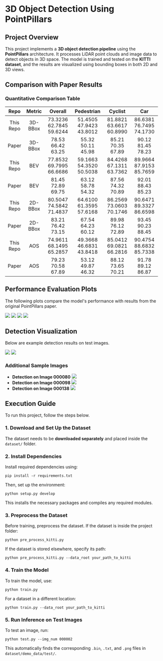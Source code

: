 # **3D Object Detection Using PointPillars**

## **Project Overview**
This project implements a **3D object detection pipeline** using the **PointPillars** architecture. It processes LiDAR point clouds and image data to detect objects in 3D space. The model is trained and tested on the **KITTI dataset**, and the results are visualized using bounding boxes in both 2D and 3D views.
## **Comparison with Paper Results**

### **Quantitative Comparison Table**

| Repo | Metric | Overall | Pedestrian | Cyclist | Car |
| :---: | :---: | :---: | :---: | :---: | :---: |
| This Repo | 3D-BBox | 73.3236 62.7845 59.6244 | 51.4505 47.9423 43.8012 | 81.8821 63.6617 60.8990 | 86.6381 76.7495 74.1730 |
| Paper | 3D-BBox | 78.53 66.42 63.25 | 55.32 50.11 45.98 | 85.21 70.35 67.89 | 90.12 81.45 78.23 |
| This Repo | BEV | 77.8532 69.7995 66.6686 | 59.1663 54.3520 50.5038 | 84.4268 67.1311 63.7362 | 89.9664 87.9153 85.7659 |
| Paper | BEV | 81.45 72.89 69.75 | 63.12 58.78 54.32 | 87.56 74.32 70.89 | 92.01 88.43 85.23 |
| This Repo | 2D-BBox | 80.5047 74.5842 71.4837 | 64.6100 61.3595 57.6168 | 86.2569 73.0603 70.1746 | 90.6471 89.3327 86.6598 |
| Paper | 2D-BBox | 83.21 76.42 73.15 | 67.54 64.23 60.12 | 89.98 76.12 72.89 | 93.45 90.23 88.45 |
| This Repo | AOS | 74.9611 68.1495 65.2857 | 49.3668 46.6831 43.8418 | 85.0412 69.0821 66.2816 | 90.4754 88.6832 85.7338 |
| Paper | AOS | 79.23 70.58 67.89 | 53.12 49.87 46.32 | 88.12 73.65 70.21 | 91.78 89.12 86.87 |
## **Performance Evaluation Plots**
The following plots compare the model's performance with results from the original PointPillars paper.

![](./figures/AOS.png)
![](./figures/BBOX_2D.png)
![](./figures/BBOX_3D.png)
![](./figures/BBOX_BEV.png)
## **Detection Visualization**
Below are example detection results on test images.

![](./figures/pc_pred_000134.png)
![](./figures/img_3dbbox_000134.png)

### **Additional Sample Images**
- **Detection on Image 000080**
![](./figures/000080_3d_bbox.jpeg)
- **Detection on Image 000098**
 ![](./figures/000098_3d_bbox.jpeg) 
- **Detection on Image 000138**
![](./figures/000138_3d_bbox.jpeg)

## Execution Guide
To run this project, follow the steps below.

### 1. Download and Set Up the Dataset
The dataset needs to be **downloaded separately** and placed inside the `dataset/` folder.

### 2. Install Dependencies
Install required dependencies using:
```
pip install -r requirements.txt
```

Then, set up the environment:
```
python setup.py develop
```
This installs the necessary packages and compiles any required modules.

### 3. Preprocess the Dataset
Before training, preprocess the dataset. If the dataset is inside the project folder:
```
python pre_process_kitti.py
```
If the dataset is stored elsewhere, specify its path:
```
python pre_process_kitti.py --data_root your_path_to_kitti
```

### 4. Train the Model
To train the model, use:
```
python train.py
```
For a dataset in a different location:
```
python train.py --data_root your_path_to_kitti
```

### 5. Run Inference on Test Images
To test an image, run:
```
python test.py --img_num 000002
```
This automatically finds the corresponding `.bin`, `.txt`, and `.png` files in `dataset/demo_data/test/`.

